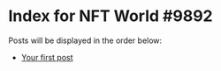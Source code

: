 # Index for NFT World #9892
Posts will be displayed in the order below:

- [Your first post](./001-first.md)

